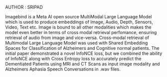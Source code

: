 AUTHOR : SRIPAD

Imagebind is a Meta AI open source MultiModal Large Language Model which is used to produce embeddings of Image, Audio, Depth, Sensors, Video, Text etc. Image is bound to all other 
modalities which makes the model even better in terms of cross modal retrieval perfomance, ensuring retrieval of audio from image and vice-versa.
Cross-modal retrieval of Multimodal Large Language Model was used with Shared Embedding Spaces for Classification of Alzheimers and Cognitive normal patients.
The initial paper demonstrated a novel InfoNCE loss, but we combined the ability of InfoNCE along with Cross Entropy loss to accurately predict the Dementiated Patients
using MRI and CT Scans as input image modality and Alzheimers Aphasia Speech Conversations in .wav files.
